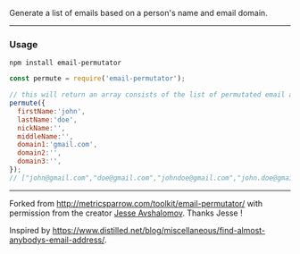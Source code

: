Generate a list of emails based on a person's name and email domain.

---
### Usage

```
npm install email-permutator
```

```javascript
const permute = require('email-permutator');

// this will return an array consists of the list of permutated email address
permute({    
  firstName:'john',
  lastName:'doe',
  nickName:'',
  middleName:'',
  domain1:'gmail.com',
  domain2:'',
  domain3:'',
});
// ["john@gmail.com","doe@gmail.com","johndoe@gmail.com","john.doe@gmail.com","jdoe@gmail.com","j.doe@gmail.com","johnd@gmail.com","john.d@gmail.com","jd@gmail.com","j.d@gmail.com","doejohn@gmail.com","doe.john@gmail.com","doej@gmail.com","doe.j@gmail.com","djohn@gmail.com","d.john@gmail.com","dj@gmail.com","d.j@gmail.com","john-doe@gmail.com","j-doe@gmail.com","john-d@gmail.com","j-d@gmail.com","doe-john@gmail.com","doe-j@gmail.com","d-john@gmail.com","d-j@gmail.com","john_doe@gmail.com","j_doe@gmail.com","john_d@gmail.com","j_d@gmail.com","doe_john@gmail.com","doe_j@gmail.com","d_john@gmail.com","d_j@gmail.com"]

```

---

Forked from http://metricsparrow.com/toolkit/email-permutator/ with permission from the creator [Jesse Avshalomov](https://twitter.com/allforjesse?lang=en). Thanks Jesse !

Inspired by https://www.distilled.net/blog/miscellaneous/find-almost-anybodys-email-address/.
